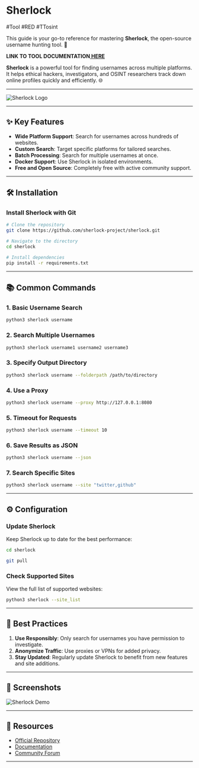 # Sherlock
#Tool #RED #TTosint 

This guide is your go-to reference for mastering **Sherlock**, the open-source username hunting tool. 🚀

**LINK TO TOOL DOCUMENTATION[ HERE](https://www.kali.org/tools/sherlock/)**

**Sherlock** is a powerful tool for finding usernames across multiple platforms. It helps ethical hackers, investigators, and OSINT researchers track down online profiles quickly and efficiently. 🌐

---
![Sherlock Logo](https://www.kali.org/tools/sherlock/images/sherlock-logo.svg)

---

## ✨ Key Features

- **Wide Platform Support**: Search for usernames across hundreds of websites.
- **Custom Search**: Target specific platforms for tailored searches.
- **Batch Processing**: Search for multiple usernames at once.
- **Docker Support**: Use Sherlock in isolated environments.
- **Free and Open Source**: Completely free with active community support.

---

## 🛠️ Installation

### Install Sherlock with Git
```bash
# Clone the repository
git clone https://github.com/sherlock-project/sherlock.git

# Navigate to the directory
cd sherlock

# Install dependencies
pip install -r requirements.txt
```

---

## 📚 Common Commands

### 1. **Basic Username Search**
```bash
python3 sherlock username
```

### 2. **Search Multiple Usernames**
```bash
python3 sherlock username1 username2 username3
```

### 3. **Specify Output Directory**
```bash
python3 sherlock username --folderpath /path/to/directory
```

### 4. **Use a Proxy**
```bash
python3 sherlock username --proxy http://127.0.0.1:8080
```

### 5. **Timeout for Requests**
```bash
python3 sherlock username --timeout 10
```

### 6. **Save Results as JSON**
```bash
python3 sherlock username --json
```

### 7. **Search Specific Sites**
```bash
python3 sherlock username --site "twitter,github"
```

---

## ⚙️ Configuration

### Update Sherlock
Keep Sherlock up to date for the best performance:
```bash
cd sherlock

git pull
```

### Check Supported Sites
View the full list of supported websites:
```bash
python3 sherlock --site_list
```

---

## 🚩 Best Practices

1. **Use Responsibly**: Only search for usernames you have permission to investigate.
2. **Anonymize Traffic**: Use proxies or VPNs for added privacy.
3. **Stay Updated**: Regularly update Sherlock to benefit from new features and site additions.

---

## 📸 Screenshots
![Sherlock Demo](https://mintlify.s3-us-west-1.amazonaws.com/sherlockproject/images/preview.png)

---

## 📖 Resources

- [Official Repository](https://github.com/sherlock-project/sherlock)
- [Documentation](https://github.com/sherlock-project/sherlock/wiki)
- [Community Forum](https://github.com/sherlock-project/sherlock/discussions)

---
